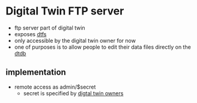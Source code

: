 # Digital Twin FTP server

- ftp server part of digital twin
- exposes [dtfs](threefold__dtfs.md)
- only accessible by the digital twin owner for now
- one of purposes is to allow people to edit their data files directly on the [dtdb](threefold__dtdb.md)

## implementation

- remote access as admin/$secret
  - secret is specified by [digtal twin owners](threefold__dtowner.md)
